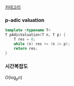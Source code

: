 [카테고리](/README.md)
### p-adic valuation
```cpp
template <typename T>
T pAdicValuation(T n, T p) {
    T res = 0;
    while (n) res += (n /= p);
    return res;
}
```
### 시간복잡도 
$O(\log_{p}{n})$   